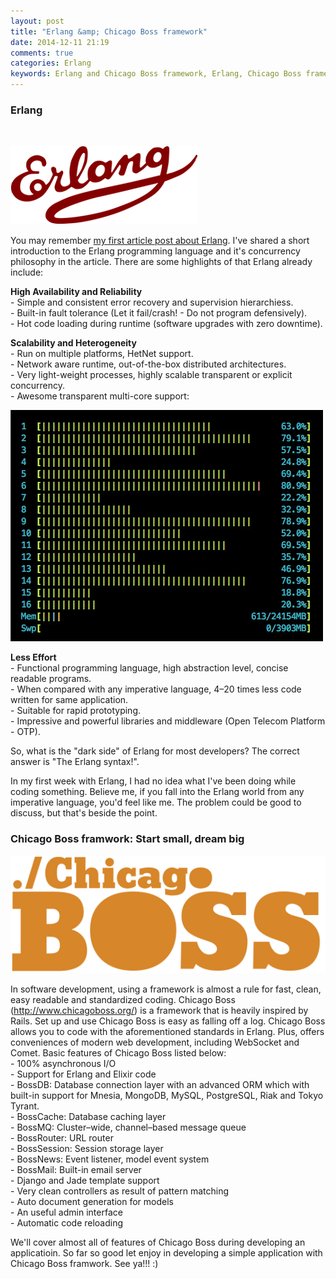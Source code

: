 ```yaml
---
layout: post
title: "Erlang &amp; Chicago Boss framework"
date: 2014-12-11 21:19
comments: true
categories: Erlang
keywords: Erlang and Chicago Boss framework, Erlang, Chicago Boss framework, ChicagoBoss framework
---
```


<h3>Erlang</h3><br/>

<p>
  <img src="/images/logo_erlang.png" />
</p>

<p>
  You may remember <a href="http://geekhmer.github.io/blog/2014/06/26/why-erlang/">my first article post about Erlang</a>. I've shared a short introduction to the Erlang programming language and it's concurrency philosophy in the article. There are some highlights of that Erlang already include:
</p>

<p>
  <strong>High Availability and Reliability</strong><br/>
  - Simple and consistent error recovery and supervision hierarchiess.<br/>
  - Built-in fault tolerance (Let it fail/crash! - Do not program defensively).<br/>
  - Hot code loading during runtime (software upgrades with zero downtime).
</p>

<p>
  <strong>Scalability and Heterogeneity</strong><br/>
  - Run on multiple platforms, HetNet support.<br/>
  - Network aware runtime, out-of-the-box distributed architectures.<br/>
  - Very light-weight processes, highly scalable transparent or explicit concurrency.<br/>
  - Awesome transparent multi-core support:
</p>

<p>
  <img src="/images/concurrent.jpg" />
</p>

<p>
  <strong>Less Effort</strong><br/>
  - Functional programming language, high abstraction level, concise readable programs.<br/>
  - When compared with any imperative language, 4–20 times less code written for same application.<br/>
  - Suitable for rapid prototyping.<br/>
  - Impressive and powerful libraries and middleware (Open Telecom Platform - OTP).
</p>

<p>
  So, what is the "dark side" of Erlang for most developers? The correct answer is "The Erlang syntax!".
</p>

<p>
  In my first week with Erlang, I had no idea what I've been doing while coding something. Believe me, if you fall into the Erlang world from any imperative language, you'd feel like me. The problem could be good to discuss, but that's beside the point.
</p>

<h3>Chicago Boss framwork: Start small, dream big</h3>

<p>
  <img src="/images/logo_chicagoboss.svg" />
</p>

<p>
  In software development, using a framework is almost a rule for fast, clean, easy readable and standardized coding. Chicago Boss (<a href="http://www.chicagoboss.org/" target="_blank">http://www.chicagoboss.org/</a>) is a framework that is heavily inspired by Rails. Set up and use Chicago Boss is easy as falling off a log. Chicago Boss allows you to code with the aforementioned standards in Erlang. Plus, offers conveniences of modern web development, including WebSocket and Comet. Basic features of Chicago Boss listed below:<br/>
  - 100% asynchronous I/O<br/>
  - Support for Erlang and Elixir code<br/>
  - BossDB: Database connection layer with an advanced ORM which with built-in support for Mnesia, MongoDB, MySQL, PostgreSQL, Riak and Tokyo Tyrant.<br/>
  - BossCache: Database caching layer<br/>
  - BossMQ: Cluster–wide, channel–based message queue<br/>
  - BossRouter: URL router<br/>
  - BossSession: Session storage layer<br/>
  - BossNews: Event listener, model event system<br/>
  - BossMail: Built-in email server<br/>
  - Django and Jade template support<br/>
  - Very clean controllers as result of pattern matching<br/>
  - Auto document generation for models<br/>
  - An useful admin interface<br/>
  - Automatic code reloading
</p>

<p>
  We'll cover almost all of features of Chicago Boss during developing an applicatioin. So far so good let enjoy in developing a simple application with Chicago Boss framwork. See ya!!! :)
</p>
